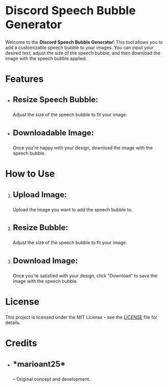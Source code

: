 # <h1 style="font-size: 36px;">Discord Speech Bubble Generator</h1>

Welcome to the **Discord Speech Bubble Generator**! This tool allows you to add a customizable speech bubble to your images. You can input your desired text, adjust the size of the speech bubble, and then download the image with the speech bubble applied.

## <h2 style="font-size: 28px;">Features</h2>
- <h3 style="font-size: 24px;">Resize Speech Bubble:</h3> Adjust the size of the speech bubble to fit your image.
- <h3 style="font-size: 24px;">Downloadable Image:</h3> Once you're happy with your design, download the image with the speech bubble.

## <h2 style="font-size: 28px;">How to Use</h2>

1. <h3 style="font-size: 24px;">Upload Image:</h3> Upload the image you want to add the speech bubble to.
2. <h3 style="font-size: 24px;">Resize Bubble:</h3> Adjust the size of the speech bubble to fit your image.
3. <h3 style="font-size: 24px;">Download Image:</h3> Once you're satisfied with your design, click "Download" to save the image with the speech bubble.

## <h2 style="font-size: 28px;">License</h2>

This project is licensed under the MIT License - see the [LICENSE](LICENSE) file for details.

## <h2 style="font-size: 28px;">Credits</h2>

- <h3 style="font-size: 24px;">*marioant25*</h3> – Original concept and development.
